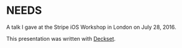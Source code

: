 # NEEDS
A talk I gave at the Stripe iOS Workshop in London on July 28, 2016.

This presentation was written with [Deckset](decksetapp.com).
